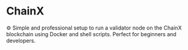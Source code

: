 # ChainX
⚙️ Simple and professional setup to run a validator node on the ChainX blockchain using Docker and shell scripts. Perfect for beginners and developers.

